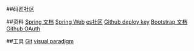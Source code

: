 ##码匠社区

##资料
[Spring 文档](https://spring.io)
[Spring Web](https://spring.io/guides/gs/serving-web-content/)
[es社区](https://elasticsearch.cn)
[Github deploy key](https://developer.github.com/v3/guides/managing-deploy-keys/)
[Bootstrap 文档](https://v3.bootcss.com)
[Github OAuth](https://developer.github.com/apps/building-oauth-apps/creating-an-oauth-app/)






##工具
[Git](https://git-scm.com)
[visual paradigm](https://www.visual-paradigm.com/cn/)








